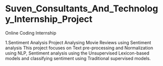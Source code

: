 # Suven_Consultants_And_Technology_Internship_Project
Online Coding Internship

1.Sentiment Analysis Project
Analysing Movie Reviews using Sentiment analysis
This project focuses on Text pre-processing and Normalization using NLP, Sentiment analysis using the Unsupervised Lexicon-based models and classifying sentiment using Traditional supervised models.
